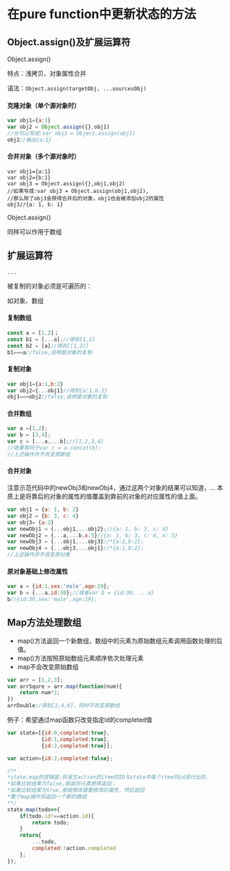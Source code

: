 # 在pure function中更新状态的方法

## Object.assign\(\)及扩展运算符

Object.assign\(\)

特点：浅拷贝、对象属性合并

语法：`Object.assign(targetObj, ...sourcesObj)`

#### 克隆对象（单个源对象时）

```js
var obj1={a:1}
var obj2 = Object.assign({},obj1)
//也可以写成:var obj3 = Object.assign(obj1)
obj2//输出{a:1}
```

#### 合并对象（多个源对象时）

```
var obj1={a:1}
var obj2={b:1}
var obj3 = Object.assign({},obj1,obj2)
//如果写成:var obj3 = Object.assign(obj1,obj2),
//那么除了obj3会获得合并后的对象，obj1也会被添加obj2的属性
obj3//{a: 1, b: 1}
```

Object.assign\(\)

同样可以作用于数组

## 扩展运算符

`...`

被复制的对象必须是可遍历的：

如对象、数组

#### 复制数组

```js
const a = [1,2]；
const b1 = [...a];//得到[1,2]
const b2 = [a]//得到[[1,2]]
b1===a//false,说明是对象的复制
```

#### 复制对象

```js
var obj1={a:1,b:2}
var obj2={...obj1}//得到{a:1,b:1}
obj1===obj2//false,说明是对象的复制
```

#### 合并数组

```js
var a =[1,2];
var b = [3,4];
var c = [...a,...b];//[1,2,3,4]
//效果等同于var c = a.concat(b);
//上述操作并不改变原数组
```

#### 合并对象

注意示范代码中的newObj3和newObj4，通过这两个对象的结果可以知道，... 本质上是将靠后的对象的属性的值覆盖到靠前的对象的对应属性的值上面。

```js
var obj1 = {a: 1, b: 2}
var obj2 = {b: 3, c: 4}
var obj3= {a:2}
var newObj1 = {...obj1,...obj2};//{a: 1, b: 3, c: 4}
var newObj2 = {...a,...b,x:5}//{a: 1, b: 3, c: 4, x: 5}
var newObj3 = {...obj1,...obj3}//*{a:2,b:2};
var newObj4 = {...obj3,...obj1}//*{a:1,b:2};
//上述操作并不改变原对象
```

#### 

#### 原对象基础上修改属性

```js
var a = {id:1,sex:'male',age:19};
var b = {...a,id:30};//或者var b = {id:30, ...a}
b//{id:30,sex:'male',age:19};
```

## Map方法处理数组

* map\(\)方法返回一个新数组，数组中的元素为原始数组元素调用函数处理的后值。
* map\(\)方法按照原始数组元素顺序依次处理元素
* map不会改变原始数组

```js
var arr = [1,2,3];
var arrSqure = arr.map(function(num){
    return num*2;
})
arrDouble//得到[2,4,6]，同时不改变原数组
```

例子：希望通过map函数只改变指定id的completed值

```js
var state=[{id:0,completed:true},
           {id:1,completed:true},
           {id:2,completed:true}];

var action={id:2,completed:false};

/**
*state.map的逻辑是:将发生action的item的ID与state中每个item的id进行比较,
*如果比较结果为false,那就将元素原样返回；
*如果比较结果为true,那就修改需要修改的属性，然后返回
*整个map操作将返回一个新的数组
**/
state.map(todo=>{
    if(todo.id!==action.id){
        return todo;
    }
    return{
        ...todo,
        completed:!action.completed
    };
});
```



